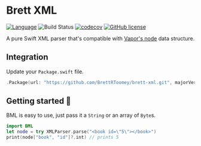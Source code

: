 # Brett XML
[![Language](https://img.shields.io/badge/Swift-3-brightgreen.svg)](http://swift.org) ![Build Status](https://travis-ci.org/BrettRToomey/brett-xml.svg?branch=master)
[![codecov](https://codecov.io/gh/BrettRToomey/brett-xml/branch/master/graph/badge.svg)](https://codecov.io/gh/BrettRToomey/brett-xml)
[![GitHub license](https://img.shields.io/badge/license-MIT-blue.svg)](https://raw.githubusercontent.com/BrettRToomey/brett-xml/master/LICENSE)

A pure Swift XML parser that's compatible with [Vapor's node](http://vapor.codes) data structure.

## Integration
Update your `Package.swift` file.
```swift
.Package(url: "https://github.com/BrettRToomey/brett-xml.git", majorVersion: 1)
```

## Getting started 🚀
BML is easy to use, just pass it a `String` or an array of `Byte`s.
```swift
import BML
let node = try XMLParser.parse("<book id=\"5\"></book>")
print(node["book", "id"]?.int) // prints 5
```
